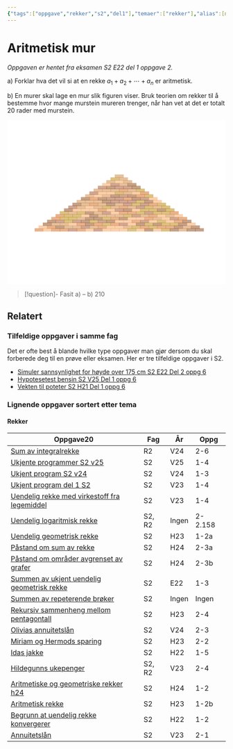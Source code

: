 ```yaml
---
{"tags":["oppgave","rekker","s2","del1"],"temaer":["rekker"],"alias":[null],"del":1,"oppgave":2,"fag":"s2","eksamen":"e22","dg-publish":true,"title":"Aritmetisk mur","date":"2023-05-30","modified":"2023-06-01","permalink":"/aritmetisk-mur/","dgPassFrontmatter":true}
---
```



# Aritmetisk mur
<p><span><em>Oppgaven er hentet fra eksamen S2 E22 del 1 oppgave 2.</em></span></p>

a) Forklar hva det vil si at en rekke $a_{1}+a_{2}+\cdots+a_{n}$ er aritmetisk.

b) En murer skal lage en mur slik figuren viser. Bruk teorien om rekker til å bestemme hvor mange murstein mureren trenger, når han vet at det er totalt 20 rader med murstein.

<?xml version="1.0" encoding="utf-8" standalone="no"?><!DOCTYPE svg PUBLIC "-//W3C//DTD SVG 1.1//EN"  "http://www.w3.org/Graphics/SVG/1.1/DTD/svg11.dtd"><svg xmlns:xlink="http://www.w3.org/1999/xlink" width="460.8pt" height="345.6pt" viewBox="0 0 460.8 345.6" xmlns="http://www.w3.org/2000/svg" version="1.1"> <metadata>  <rdf:RDF xmlns:dc="http://purl.org/dc/elements/1.1/" xmlns:cc="http://creativecommons.org/ns#" xmlns:rdf="http://www.w3.org/1999/02/22-rdf-syntax-ns#">   <cc:Work>    <dc:type rdf:resource="http://purl.org/dc/dcmitype/StillImage"/>    <dc:date>2023-06-01T18:32:23.222533</dc:date>    <dc:format>image/svg+xml</dc:format>    <dc:creator>     <cc:Agent>      <dc:title>Matplotlib v3.7.0.dev641+g768ff8450, https://matplotlib.org/</dc:title>     </cc:Agent>    </dc:creator>   </cc:Work>  </rdf:RDF> </metadata> <defs>  <style type="text/css">*{stroke-linejoin: round; stroke-linecap: butt}</style> </defs> <g id="figure_1">  <g id="patch_1">   <path d="M 0 345.6 L 460.8 345.6 L 460.8 0 L 0 0 z" style="fill: #ffffff"/>  </g>  <g id="axes_1">   <g id="patch_2">    <path d="M 57.6 234.048 L 75.456 234.048 L 75.456 228.096 L 57.6 228.096 z" clip-path="url(#pe69242caf2)" style="fill: #d2691e; opacity: 0.5; stroke: #d2691e; stroke-linejoin: miter"/>   </g>   <g id="patch_3">    <path d="M 75.456 234.048 L 93.312 234.048 L 93.312 228.096 L 75.456 228.096 z" clip-path="url(#pe69242caf2)" style="fill: #f4a460; opacity: 0.5; stroke: #f4a460; stroke-linejoin: miter"/>   </g>   <g id="patch_4">    <path d="M 93.312 234.048 L 111.168 234.048 L 111.168 228.096 L 93.312 228.096 z" clip-path="url(#pe69242caf2)" style="fill: #d2691e; opacity: 0.5; stroke: #d2691e; stroke-linejoin: miter"/>   </g>   <g id="patch_5">    <path d="M 111.168 234.048 L 129.024 234.048 L 129.024 228.096 L 111.168 228.096 z" clip-path="url(#pe69242caf2)" style="fill: #d2691e; opacity: 0.5; stroke: #d2691e; stroke-linejoin: miter"/>   </g>   <g id="patch_6">    <path d="M 129.024 234.048 L 146.88 234.048 L 146.88 228.096 L 129.024 228.096 z" clip-path="url(#pe69242caf2)" style="fill: #a0522d; opacity: 0.5; stroke: #a0522d; stroke-linejoin: miter"/>   </g>   <g id="patch_7">    <path d="M 146.88 234.048 L 164.736 234.048 L 164.736 228.096 L 146.88 228.096 z" clip-path="url(#pe69242caf2)" style="fill: #d2691e; opacity: 0.5; stroke: #d2691e; stroke-linejoin: miter"/>   </g>   <g id="patch_8">    <path d="M 164.736 234.048 L 182.592 234.048 L 182.592 228.096 L 164.736 228.096 z" clip-path="url(#pe69242caf2)" style="fill: #f4a460; opacity: 0.5; stroke: #f4a460; stroke-linejoin: miter"/>   </g>   <g id="patch_9">    <path d="M 182.592 234.048 L 200.448 234.048 L 200.448 228.096 L 182.592 228.096 z" clip-path="url(#pe69242caf2)" style="fill: #a0522d; opacity: 0.5; stroke: #a0522d; stroke-linejoin: miter"/>   </g>   <g id="patch_10">    <path d="M 200.448 234.048 L 218.304 234.048 L 218.304 228.096 L 200.448 228.096 z" clip-path="url(#pe69242caf2)" style="fill: #f4a460; opacity: 0.5; stroke: #f4a460; stroke-linejoin: miter"/>   </g>   <g id="patch_11">    <path d="M 218.304 234.048 L 236.16 234.048 L 236.16 228.096 L 218.304 228.096 z" clip-path="url(#pe69242caf2)" style="fill: #f4a460; opacity: 0.5; stroke: #f4a460; stroke-linejoin: miter"/>   </g>   <g id="patch_12">    <path d="M 236.16 234.048 L 254.016 234.048 L 254.016 228.096 L 236.16 228.096 z" clip-path="url(#pe69242caf2)" style="fill: #f4a460; opacity: 0.5; stroke: #f4a460; stroke-linejoin: miter"/>   </g>   <g id="patch_13">    <path d="M 254.016 234.048 L 271.872 234.048 L 271.872 228.096 L 254.016 228.096 z" clip-path="url(#pe69242caf2)" style="fill: #b8860b; opacity: 0.5; stroke: #b8860b; stroke-linejoin: miter"/>   </g>   <g id="patch_14">    <path d="M 271.872 234.048 L 289.728 234.048 L 289.728 228.096 L 271.872 228.096 z" clip-path="url(#pe69242caf2)" style="fill: #f4a460; opacity: 0.5; stroke: #f4a460; stroke-linejoin: miter"/>   </g>   <g id="patch_15">    <path d="M 289.728 234.048 L 307.584 234.048 L 307.584 228.096 L 289.728 228.096 z" clip-path="url(#pe69242caf2)" style="fill: #8b4513; opacity: 0.5; stroke: #8b4513; stroke-linejoin: miter"/>   </g>   <g id="patch_16">    <path d="M 307.584 234.048 L 325.44 234.048 L 325.44 228.096 L 307.584 228.096 z" clip-path="url(#pe69242caf2)" style="fill: #f4a460; opacity: 0.5; stroke: #f4a460; stroke-linejoin: miter"/>   </g>   <g id="patch_17">    <path d="M 325.44 234.048 L 343.296 234.048 L 343.296 228.096 L 325.44 228.096 z" clip-path="url(#pe69242caf2)" style="fill: #b8860b; opacity: 0.5; stroke: #b8860b; stroke-linejoin: miter"/>   </g>   <g id="patch_18">    <path d="M 343.296 234.048 L 361.152 234.048 L 361.152 228.096 L 343.296 228.096 z" clip-path="url(#pe69242caf2)" style="fill: #8b4513; opacity: 0.5; stroke: #8b4513; stroke-linejoin: miter"/>   </g>   <g id="patch_19">    <path d="M 361.152 234.048 L 379.008 234.048 L 379.008 228.096 L 361.152 228.096 z" clip-path="url(#pe69242caf2)" style="fill: #cd853f; opacity: 0.5; stroke: #cd853f; stroke-linejoin: miter"/>   </g>   <g id="patch_20">    <path d="M 379.008 234.048 L 396.864 234.048 L 396.864 228.096 L 379.008 228.096 z" clip-path="url(#pe69242caf2)" style="fill: #8b4513; opacity: 0.5; stroke: #8b4513; stroke-linejoin: miter"/>   </g>   <g id="patch_21">    <path d="M 396.864 234.048 L 414.72 234.048 L 414.72 228.096 L 396.864 228.096 z" clip-path="url(#pe69242caf2)" style="fill: #8b4513; opacity: 0.5; stroke: #8b4513; stroke-linejoin: miter"/>   </g>   <g id="patch_22">    <path d="M 66.528 228.096 L 84.384 228.096 L 84.384 222.144 L 66.528 222.144 z" clip-path="url(#pe69242caf2)" style="fill: #f4a460; opacity: 0.5; stroke: #f4a460; stroke-linejoin: miter"/>   </g>   <g id="patch_23">    <path d="M 84.384 228.096 L 102.24 228.096 L 102.24 222.144 L 84.384 222.144 z" clip-path="url(#pe69242caf2)" style="fill: #d2691e; opacity: 0.5; stroke: #d2691e; stroke-linejoin: miter"/>   </g>   <g id="patch_24">    <path d="M 102.24 228.096 L 120.096 228.096 L 120.096 222.144 L 102.24 222.144 z" clip-path="url(#pe69242caf2)" style="fill: #8b4513; opacity: 0.5; stroke: #8b4513; stroke-linejoin: miter"/>   </g>   <g id="patch_25">    <path d="M 120.096 228.096 L 137.952 228.096 L 137.952 222.144 L 120.096 222.144 z" clip-path="url(#pe69242caf2)" style="fill: #cd853f; opacity: 0.5; stroke: #cd853f; stroke-linejoin: miter"/>   </g>   <g id="patch_26">    <path d="M 137.952 228.096 L 155.808 228.096 L 155.808 222.144 L 137.952 222.144 z" clip-path="url(#pe69242caf2)" style="fill: #cd853f; opacity: 0.5; stroke: #cd853f; stroke-linejoin: miter"/>   </g>   <g id="patch_27">    <path d="M 155.808 228.096 L 173.664 228.096 L 173.664 222.144 L 155.808 222.144 z" clip-path="url(#pe69242caf2)" style="fill: #a0522d; opacity: 0.5; stroke: #a0522d; stroke-linejoin: miter"/>   </g>   <g id="patch_28">    <path d="M 173.664 228.096 L 191.52 228.096 L 191.52 222.144 L 173.664 222.144 z" clip-path="url(#pe69242caf2)" style="fill: #cd853f; opacity: 0.5; stroke: #cd853f; stroke-linejoin: miter"/>   </g>   <g id="patch_29">    <path d="M 191.52 228.096 L 209.376 228.096 L 209.376 222.144 L 191.52 222.144 z" clip-path="url(#pe69242caf2)" style="fill: #d2691e; opacity: 0.5; stroke: #d2691e; stroke-linejoin: miter"/>   </g>   <g id="patch_30">    <path d="M 209.376 228.096 L 227.232 228.096 L 227.232 222.144 L 209.376 222.144 z" clip-path="url(#pe69242caf2)" style="fill: #f4a460; opacity: 0.5; stroke: #f4a460; stroke-linejoin: miter"/>   </g>   <g id="patch_31">    <path d="M 227.232 228.096 L 245.088 228.096 L 245.088 222.144 L 227.232 222.144 z" clip-path="url(#pe69242caf2)" style="fill: #f4a460; opacity: 0.5; stroke: #f4a460; stroke-linejoin: miter"/>   </g>   <g id="patch_32">    <path d="M 245.088 228.096 L 262.944 228.096 L 262.944 222.144 L 245.088 222.144 z" clip-path="url(#pe69242caf2)" style="fill: #cd853f; opacity: 0.5; stroke: #cd853f; stroke-linejoin: miter"/>   </g>   <g id="patch_33">    <path d="M 262.944 228.096 L 280.8 228.096 L 280.8 222.144 L 262.944 222.144 z" clip-path="url(#pe69242caf2)" style="fill: #b8860b; opacity: 0.5; stroke: #b8860b; stroke-linejoin: miter"/>   </g>   <g id="patch_34">    <path d="M 280.8 228.096 L 298.656 228.096 L 298.656 222.144 L 280.8 222.144 z" clip-path="url(#pe69242caf2)" style="fill: #d2691e; opacity: 0.5; stroke: #d2691e; stroke-linejoin: miter"/>   </g>   <g id="patch_35">    <path d="M 298.656 228.096 L 316.512 228.096 L 316.512 222.144 L 298.656 222.144 z" clip-path="url(#pe69242caf2)" style="fill: #b8860b; opacity: 0.5; stroke: #b8860b; stroke-linejoin: miter"/>   </g>   <g id="patch_36">    <path d="M 316.512 228.096 L 334.368 228.096 L 334.368 222.144 L 316.512 222.144 z" clip-path="url(#pe69242caf2)" style="fill: #d2691e; opacity: 0.5; stroke: #d2691e; stroke-linejoin: miter"/>   </g>   <g id="patch_37">    <path d="M 334.368 228.096 L 352.224 228.096 L 352.224 222.144 L 334.368 222.144 z" clip-path="url(#pe69242caf2)" style="fill: #d2691e; opacity: 0.5; stroke: #d2691e; stroke-linejoin: miter"/>   </g>   <g id="patch_38">    <path d="M 352.224 228.096 L 370.08 228.096 L 370.08 222.144 L 352.224 222.144 z" clip-path="url(#pe69242caf2)" style="fill: #8b4513; opacity: 0.5; stroke: #8b4513; stroke-linejoin: miter"/>   </g>   <g id="patch_39">    <path d="M 370.08 228.096 L 387.936 228.096 L 387.936 222.144 L 370.08 222.144 z" clip-path="url(#pe69242caf2)" style="fill: #cd853f; opacity: 0.5; stroke: #cd853f; stroke-linejoin: miter"/>   </g>   <g id="patch_40">    <path d="M 387.936 228.096 L 405.792 228.096 L 405.792 222.144 L 387.936 222.144 z" clip-path="url(#pe69242caf2)" style="fill: #8b4513; opacity: 0.5; stroke: #8b4513; stroke-linejoin: miter"/>   </g>   <g id="patch_41">    <path d="M 75.456 222.144 L 93.312 222.144 L 93.312 216.192 L 75.456 216.192 z" clip-path="url(#pe69242caf2)" style="fill: #8b4513; opacity: 0.5; stroke: #8b4513; stroke-linejoin: miter"/>   </g>   <g id="patch_42">    <path d="M 93.312 222.144 L 111.168 222.144 L 111.168 216.192 L 93.312 216.192 z" clip-path="url(#pe69242caf2)" style="fill: #cd853f; opacity: 0.5; stroke: #cd853f; stroke-linejoin: miter"/>   </g>   <g id="patch_43">    <path d="M 111.168 222.144 L 129.024 222.144 L 129.024 216.192 L 111.168 216.192 z" clip-path="url(#pe69242caf2)" style="fill: #cd853f; opacity: 0.5; stroke: #cd853f; stroke-linejoin: miter"/>   </g>   <g id="patch_44">    <path d="M 129.024 222.144 L 146.88 222.144 L 146.88 216.192 L 129.024 216.192 z" clip-path="url(#pe69242caf2)" style="fill: #f4a460; opacity: 0.5; stroke: #f4a460; stroke-linejoin: miter"/>   </g>   <g id="patch_45">    <path d="M 146.88 222.144 L 164.736 222.144 L 164.736 216.192 L 146.88 216.192 z" clip-path="url(#pe69242caf2)" style="fill: #d2691e; opacity: 0.5; stroke: #d2691e; stroke-linejoin: miter"/>   </g>   <g id="patch_46">    <path d="M 164.736 222.144 L 182.592 222.144 L 182.592 216.192 L 164.736 216.192 z" clip-path="url(#pe69242caf2)" style="fill: #8b4513; opacity: 0.5; stroke: #8b4513; stroke-linejoin: miter"/>   </g>   <g id="patch_47">    <path d="M 182.592 222.144 L 200.448 222.144 L 200.448 216.192 L 182.592 216.192 z" clip-path="url(#pe69242caf2)" style="fill: #d2691e; opacity: 0.5; stroke: #d2691e; stroke-linejoin: miter"/>   </g>   <g id="patch_48">    <path d="M 200.448 222.144 L 218.304 222.144 L 218.304 216.192 L 200.448 216.192 z" clip-path="url(#pe69242caf2)" style="fill: #b8860b; opacity: 0.5; stroke: #b8860b; stroke-linejoin: miter"/>   </g>   <g id="patch_49">    <path d="M 218.304 222.144 L 236.16 222.144 L 236.16 216.192 L 218.304 216.192 z" clip-path="url(#pe69242caf2)" style="fill: #d2691e; opacity: 0.5; stroke: #d2691e; stroke-linejoin: miter"/>   </g>   <g id="patch_50">    <path d="M 236.16 222.144 L 254.016 222.144 L 254.016 216.192 L 236.16 216.192 z" clip-path="url(#pe69242caf2)" style="fill: #a0522d; opacity: 0.5; stroke: #a0522d; stroke-linejoin: miter"/>   </g>   <g id="patch_51">    <path d="M 254.016 222.144 L 271.872 222.144 L 271.872 216.192 L 254.016 216.192 z" clip-path="url(#pe69242caf2)" style="fill: #f4a460; opacity: 0.5; stroke: #f4a460; stroke-linejoin: miter"/>   </g>   <g id="patch_52">    <path d="M 271.872 222.144 L 289.728 222.144 L 289.728 216.192 L 271.872 216.192 z" clip-path="url(#pe69242caf2)" style="fill: #8b4513; opacity: 0.5; stroke: #8b4513; stroke-linejoin: miter"/>   </g>   <g id="patch_53">    <path d="M 289.728 222.144 L 307.584 222.144 L 307.584 216.192 L 289.728 216.192 z" clip-path="url(#pe69242caf2)" style="fill: #b8860b; opacity: 0.5; stroke: #b8860b; stroke-linejoin: miter"/>   </g>   <g id="patch_54">    <path d="M 307.584 222.144 L 325.44 222.144 L 325.44 216.192 L 307.584 216.192 z" clip-path="url(#pe69242caf2)" style="fill: #8b4513; opacity: 0.5; stroke: #8b4513; stroke-linejoin: miter"/>   </g>   <g id="patch_55">    <path d="M 325.44 222.144 L 343.296 222.144 L 343.296 216.192 L 325.44 216.192 z" clip-path="url(#pe69242caf2)" style="fill: #b8860b; opacity: 0.5; stroke: #b8860b; stroke-linejoin: miter"/>   </g>   <g id="patch_56">    <path d="M 343.296 222.144 L 361.152 222.144 L 361.152 216.192 L 343.296 216.192 z" clip-path="url(#pe69242caf2)" style="fill: #b8860b; opacity: 0.5; stroke: #b8860b; stroke-linejoin: miter"/>   </g>   <g id="patch_57">    <path d="M 361.152 222.144 L 379.008 222.144 L 379.008 216.192 L 361.152 216.192 z" clip-path="url(#pe69242caf2)" style="fill: #8b4513; opacity: 0.5; stroke: #8b4513; stroke-linejoin: miter"/>   </g>   <g id="patch_58">    <path d="M 379.008 222.144 L 396.864 222.144 L 396.864 216.192 L 379.008 216.192 z" clip-path="url(#pe69242caf2)" style="fill: #f4a460; opacity: 0.5; stroke: #f4a460; stroke-linejoin: miter"/>   </g>   <g id="patch_59">    <path d="M 84.384 216.192 L 102.24 216.192 L 102.24 210.24 L 84.384 210.24 z" clip-path="url(#pe69242caf2)" style="fill: #8b4513; opacity: 0.5; stroke: #8b4513; stroke-linejoin: miter"/>   </g>   <g id="patch_60">    <path d="M 102.24 216.192 L 120.096 216.192 L 120.096 210.24 L 102.24 210.24 z" clip-path="url(#pe69242caf2)" style="fill: #a0522d; opacity: 0.5; stroke: #a0522d; stroke-linejoin: miter"/>   </g>   <g id="patch_61">    <path d="M 120.096 216.192 L 137.952 216.192 L 137.952 210.24 L 120.096 210.24 z" clip-path="url(#pe69242caf2)" style="fill: #b8860b; opacity: 0.5; stroke: #b8860b; stroke-linejoin: miter"/>   </g>   <g id="patch_62">    <path d="M 137.952 216.192 L 155.808 216.192 L 155.808 210.24 L 137.952 210.24 z" clip-path="url(#pe69242caf2)" style="fill: #a0522d; opacity: 0.5; stroke: #a0522d; stroke-linejoin: miter"/>   </g>   <g id="patch_63">    <path d="M 155.808 216.192 L 173.664 216.192 L 173.664 210.24 L 155.808 210.24 z" clip-path="url(#pe69242caf2)" style="fill: #8b4513; opacity: 0.5; stroke: #8b4513; stroke-linejoin: miter"/>   </g>   <g id="patch_64">    <path d="M 173.664 216.192 L 191.52 216.192 L 191.52 210.24 L 173.664 210.24 z" clip-path="url(#pe69242caf2)" style="fill: #b8860b; opacity: 0.5; stroke: #b8860b; stroke-linejoin: miter"/>   </g>   <g id="patch_65">    <path d="M 191.52 216.192 L 209.376 216.192 L 209.376 210.24 L 191.52 210.24 z" clip-path="url(#pe69242caf2)" style="fill: #a0522d; opacity: 0.5; stroke: #a0522d; stroke-linejoin: miter"/>   </g>   <g id="patch_66">    <path d="M 209.376 216.192 L 227.232 216.192 L 227.232 210.24 L 209.376 210.24 z" clip-path="url(#pe69242caf2)" style="fill: #8b4513; opacity: 0.5; stroke: #8b4513; stroke-linejoin: miter"/>   </g>   <g id="patch_67">    <path d="M 227.232 216.192 L 245.088 216.192 L 245.088 210.24 L 227.232 210.24 z" clip-path="url(#pe69242caf2)" style="fill: #f4a460; opacity: 0.5; stroke: #f4a460; stroke-linejoin: miter"/>   </g>   <g id="patch_68">    <path d="M 245.088 216.192 L 262.944 216.192 L 262.944 210.24 L 245.088 210.24 z" clip-path="url(#pe69242caf2)" style="fill: #f4a460; opacity: 0.5; stroke: #f4a460; stroke-linejoin: miter"/>   </g>   <g id="patch_69">    <path d="M 262.944 216.192 L 280.8 216.192 L 280.8 210.24 L 262.944 210.24 z" clip-path="url(#pe69242caf2)" style="fill: #d2691e; opacity: 0.5; stroke: #d2691e; stroke-linejoin: miter"/>   </g>   <g id="patch_70">    <path d="M 280.8 216.192 L 298.656 216.192 L 298.656 210.24 L 280.8 210.24 z" clip-path="url(#pe69242caf2)" style="fill: #a0522d; opacity: 0.5; stroke: #a0522d; stroke-linejoin: miter"/>   </g>   <g id="patch_71">    <path d="M 298.656 216.192 L 316.512 216.192 L 316.512 210.24 L 298.656 210.24 z" clip-path="url(#pe69242caf2)" style="fill: #f4a460; opacity: 0.5; stroke: #f4a460; stroke-linejoin: miter"/>   </g>   <g id="patch_72">    <path d="M 316.512 216.192 L 334.368 216.192 L 334.368 210.24 L 316.512 210.24 z" clip-path="url(#pe69242caf2)" style="fill: #b8860b; opacity: 0.5; stroke: #b8860b; stroke-linejoin: miter"/>   </g>   <g id="patch_73">    <path d="M 334.368 216.192 L 352.224 216.192 L 352.224 210.24 L 334.368 210.24 z" clip-path="url(#pe69242caf2)" style="fill: #f4a460; opacity: 0.5; stroke: #f4a460; stroke-linejoin: miter"/>   </g>   <g id="patch_74">    <path d="M 352.224 216.192 L 370.08 216.192 L 370.08 210.24 L 352.224 210.24 z" clip-path="url(#pe69242caf2)" style="fill: #d2691e; opacity: 0.5; stroke: #d2691e; stroke-linejoin: miter"/>   </g>   <g id="patch_75">    <path d="M 370.08 216.192 L 387.936 216.192 L 387.936 210.24 L 370.08 210.24 z" clip-path="url(#pe69242caf2)" style="fill: #8b4513; opacity: 0.5; stroke: #8b4513; stroke-linejoin: miter"/>   </g>   <g id="patch_76">    <path d="M 93.312 210.24 L 111.168 210.24 L 111.168 204.288 L 93.312 204.288 z" clip-path="url(#pe69242caf2)" style="fill: #d2691e; opacity: 0.5; stroke: #d2691e; stroke-linejoin: miter"/>   </g>   <g id="patch_77">    <path d="M 111.168 210.24 L 129.024 210.24 L 129.024 204.288 L 111.168 204.288 z" clip-path="url(#pe69242caf2)" style="fill: #b8860b; opacity: 0.5; stroke: #b8860b; stroke-linejoin: miter"/>   </g>   <g id="patch_78">    <path d="M 129.024 210.24 L 146.88 210.24 L 146.88 204.288 L 129.024 204.288 z" clip-path="url(#pe69242caf2)" style="fill: #b8860b; opacity: 0.5; stroke: #b8860b; stroke-linejoin: miter"/>   </g>   <g id="patch_79">    <path d="M 146.88 210.24 L 164.736 210.24 L 164.736 204.288 L 146.88 204.288 z" clip-path="url(#pe69242caf2)" style="fill: #cd853f; opacity: 0.5; stroke: #cd853f; stroke-linejoin: miter"/>   </g>   <g id="patch_80">    <path d="M 164.736 210.24 L 182.592 210.24 L 182.592 204.288 L 164.736 204.288 z" clip-path="url(#pe69242caf2)" style="fill: #8b4513; opacity: 0.5; stroke: #8b4513; stroke-linejoin: miter"/>   </g>   <g id="patch_81">    <path d="M 182.592 210.24 L 200.448 210.24 L 200.448 204.288 L 182.592 204.288 z" clip-path="url(#pe69242caf2)" style="fill: #8b4513; opacity: 0.5; stroke: #8b4513; stroke-linejoin: miter"/>   </g>   <g id="patch_82">    <path d="M 200.448 210.24 L 218.304 210.24 L 218.304 204.288 L 200.448 204.288 z" clip-path="url(#pe69242caf2)" style="fill: #b8860b; opacity: 0.5; stroke: #b8860b; stroke-linejoin: miter"/>   </g>   <g id="patch_83">    <path d="M 218.304 210.24 L 236.16 210.24 L 236.16 204.288 L 218.304 204.288 z" clip-path="url(#pe69242caf2)" style="fill: #d2691e; opacity: 0.5; stroke: #d2691e; stroke-linejoin: miter"/>   </g>   <g id="patch_84">    <path d="M 236.16 210.24 L 254.016 210.24 L 254.016 204.288 L 236.16 204.288 z" clip-path="url(#pe69242caf2)" style="fill: #8b4513; opacity: 0.5; stroke: #8b4513; stroke-linejoin: miter"/>   </g>   <g id="patch_85">    <path d="M 254.016 210.24 L 271.872 210.24 L 271.872 204.288 L 254.016 204.288 z" clip-path="url(#pe69242caf2)" style="fill: #f4a460; opacity: 0.5; stroke: #f4a460; stroke-linejoin: miter"/>   </g>   <g id="patch_86">    <path d="M 271.872 210.24 L 289.728 210.24 L 289.728 204.288 L 271.872 204.288 z" clip-path="url(#pe69242caf2)" style="fill: #f4a460; opacity: 0.5; stroke: #f4a460; stroke-linejoin: miter"/>   </g>   <g id="patch_87">    <path d="M 289.728 210.24 L 307.584 210.24 L 307.584 204.288 L 289.728 204.288 z" clip-path="url(#pe69242caf2)" style="fill: #d2691e; opacity: 0.5; stroke: #d2691e; stroke-linejoin: miter"/>   </g>   <g id="patch_88">    <path d="M 307.584 210.24 L 325.44 210.24 L 325.44 204.288 L 307.584 204.288 z" clip-path="url(#pe69242caf2)" style="fill: #cd853f; opacity: 0.5; stroke: #cd853f; stroke-linejoin: miter"/>   </g>   <g id="patch_89">    <path d="M 325.44 210.24 L 343.296 210.24 L 343.296 204.288 L 325.44 204.288 z" clip-path="url(#pe69242caf2)" style="fill: #f4a460; opacity: 0.5; stroke: #f4a460; stroke-linejoin: miter"/>   </g>   <g id="patch_90">    <path d="M 343.296 210.24 L 361.152 210.24 L 361.152 204.288 L 343.296 204.288 z" clip-path="url(#pe69242caf2)" style="fill: #a0522d; opacity: 0.5; stroke: #a0522d; stroke-linejoin: miter"/>   </g>   <g id="patch_91">    <path d="M 361.152 210.24 L 379.008 210.24 L 379.008 204.288 L 361.152 204.288 z" clip-path="url(#pe69242caf2)" style="fill: #d2691e; opacity: 0.5; stroke: #d2691e; stroke-linejoin: miter"/>   </g>   <g id="patch_92">    <path d="M 102.24 204.288 L 120.096 204.288 L 120.096 198.336 L 102.24 198.336 z" clip-path="url(#pe69242caf2)" style="fill: #d2691e; opacity: 0.5; stroke: #d2691e; stroke-linejoin: miter"/>   </g>   <g id="patch_93">    <path d="M 120.096 204.288 L 137.952 204.288 L 137.952 198.336 L 120.096 198.336 z" clip-path="url(#pe69242caf2)" style="fill: #b8860b; opacity: 0.5; stroke: #b8860b; stroke-linejoin: miter"/>   </g>   <g id="patch_94">    <path d="M 137.952 204.288 L 155.808 204.288 L 155.808 198.336 L 137.952 198.336 z" clip-path="url(#pe69242caf2)" style="fill: #b8860b; opacity: 0.5; stroke: #b8860b; stroke-linejoin: miter"/>   </g>   <g id="patch_95">    <path d="M 155.808 204.288 L 173.664 204.288 L 173.664 198.336 L 155.808 198.336 z" clip-path="url(#pe69242caf2)" style="fill: #f4a460; opacity: 0.5; stroke: #f4a460; stroke-linejoin: miter"/>   </g>   <g id="patch_96">    <path d="M 173.664 204.288 L 191.52 204.288 L 191.52 198.336 L 173.664 198.336 z" clip-path="url(#pe69242caf2)" style="fill: #8b4513; opacity: 0.5; stroke: #8b4513; stroke-linejoin: miter"/>   </g>   <g id="patch_97">    <path d="M 191.52 204.288 L 209.376 204.288 L 209.376 198.336 L 191.52 198.336 z" clip-path="url(#pe69242caf2)" style="fill: #cd853f; opacity: 0.5; stroke: #cd853f; stroke-linejoin: miter"/>   </g>   <g id="patch_98">    <path d="M 209.376 204.288 L 227.232 204.288 L 227.232 198.336 L 209.376 198.336 z" clip-path="url(#pe69242caf2)" style="fill: #cd853f; opacity: 0.5; stroke: #cd853f; stroke-linejoin: miter"/>   </g>   <g id="patch_99">    <path d="M 227.232 204.288 L 245.088 204.288 L 245.088 198.336 L 227.232 198.336 z" clip-path="url(#pe69242caf2)" style="fill: #cd853f; opacity: 0.5; stroke: #cd853f; stroke-linejoin: miter"/>   </g>   <g id="patch_100">    <path d="M 245.088 204.288 L 262.944 204.288 L 262.944 198.336 L 245.088 198.336 z" clip-path="url(#pe69242caf2)" style="fill: #b8860b; opacity: 0.5; stroke: #b8860b; stroke-linejoin: miter"/>   </g>   <g id="patch_101">    <path d="M 262.944 204.288 L 280.8 204.288 L 280.8 198.336 L 262.944 198.336 z" clip-path="url(#pe69242caf2)" style="fill: #a0522d; opacity: 0.5; stroke: #a0522d; stroke-linejoin: miter"/>   </g>   <g id="patch_102">    <path d="M 280.8 204.288 L 298.656 204.288 L 298.656 198.336 L 280.8 198.336 z" clip-path="url(#pe69242caf2)" style="fill: #cd853f; opacity: 0.5; stroke: #cd853f; stroke-linejoin: miter"/>   </g>   <g id="patch_103">    <path d="M 298.656 204.288 L 316.512 204.288 L 316.512 198.336 L 298.656 198.336 z" clip-path="url(#pe69242caf2)" style="fill: #d2691e; opacity: 0.5; stroke: #d2691e; stroke-linejoin: miter"/>   </g>   <g id="patch_104">    <path d="M 316.512 204.288 L 334.368 204.288 L 334.368 198.336 L 316.512 198.336 z" clip-path="url(#pe69242caf2)" style="fill: #f4a460; opacity: 0.5; stroke: #f4a460; stroke-linejoin: miter"/>   </g>   <g id="patch_105">    <path d="M 334.368 204.288 L 352.224 204.288 L 352.224 198.336 L 334.368 198.336 z" clip-path="url(#pe69242caf2)" style="fill: #cd853f; opacity: 0.5; stroke: #cd853f; stroke-linejoin: miter"/>   </g>   <g id="patch_106">    <path d="M 352.224 204.288 L 370.08 204.288 L 370.08 198.336 L 352.224 198.336 z" clip-path="url(#pe69242caf2)" style="fill: #f4a460; opacity: 0.5; stroke: #f4a460; stroke-linejoin: miter"/>   </g>   <g id="patch_107">    <path d="M 111.168 198.336 L 129.024 198.336 L 129.024 192.384 L 111.168 192.384 z" clip-path="url(#pe69242caf2)" style="fill: #b8860b; opacity: 0.5; stroke: #b8860b; stroke-linejoin: miter"/>   </g>   <g id="patch_108">    <path d="M 129.024 198.336 L 146.88 198.336 L 146.88 192.384 L 129.024 192.384 z" clip-path="url(#pe69242caf2)" style="fill: #cd853f; opacity: 0.5; stroke: #cd853f; stroke-linejoin: miter"/>   </g>   <g id="patch_109">    <path d="M 146.88 198.336 L 164.736 198.336 L 164.736 192.384 L 146.88 192.384 z" clip-path="url(#pe69242caf2)" style="fill: #b8860b; opacity: 0.5; stroke: #b8860b; stroke-linejoin: miter"/>   </g>   <g id="patch_110">    <path d="M 164.736 198.336 L 182.592 198.336 L 182.592 192.384 L 164.736 192.384 z" clip-path="url(#pe69242caf2)" style="fill: #8b4513; opacity: 0.5; stroke: #8b4513; stroke-linejoin: miter"/>   </g>   <g id="patch_111">    <path d="M 182.592 198.336 L 200.448 198.336 L 200.448 192.384 L 182.592 192.384 z" clip-path="url(#pe69242caf2)" style="fill: #cd853f; opacity: 0.5; stroke: #cd853f; stroke-linejoin: miter"/>   </g>   <g id="patch_112">    <path d="M 200.448 198.336 L 218.304 198.336 L 218.304 192.384 L 200.448 192.384 z" clip-path="url(#pe69242caf2)" style="fill: #a0522d; opacity: 0.5; stroke: #a0522d; stroke-linejoin: miter"/>   </g>   <g id="patch_113">    <path d="M 218.304 198.336 L 236.16 198.336 L 236.16 192.384 L 218.304 192.384 z" clip-path="url(#pe69242caf2)" style="fill: #f4a460; opacity: 0.5; stroke: #f4a460; stroke-linejoin: miter"/>   </g>   <g id="patch_114">    <path d="M 236.16 198.336 L 254.016 198.336 L 254.016 192.384 L 236.16 192.384 z" clip-path="url(#pe69242caf2)" style="fill: #d2691e; opacity: 0.5; stroke: #d2691e; stroke-linejoin: miter"/>   </g>   <g id="patch_115">    <path d="M 254.016 198.336 L 271.872 198.336 L 271.872 192.384 L 254.016 192.384 z" clip-path="url(#pe69242caf2)" style="fill: #d2691e; opacity: 0.5; stroke: #d2691e; stroke-linejoin: miter"/>   </g>   <g id="patch_116">    <path d="M 271.872 198.336 L 289.728 198.336 L 289.728 192.384 L 271.872 192.384 z" clip-path="url(#pe69242caf2)" style="fill: #b8860b; opacity: 0.5; stroke: #b8860b; stroke-linejoin: miter"/>   </g>   <g id="patch_117">    <path d="M 289.728 198.336 L 307.584 198.336 L 307.584 192.384 L 289.728 192.384 z" clip-path="url(#pe69242caf2)" style="fill: #a0522d; opacity: 0.5; stroke: #a0522d; stroke-linejoin: miter"/>   </g>   <g id="patch_118">    <path d="M 307.584 198.336 L 325.44 198.336 L 325.44 192.384 L 307.584 192.384 z" clip-path="url(#pe69242caf2)" style="fill: #b8860b; opacity: 0.5; stroke: #b8860b; stroke-linejoin: miter"/>   </g>   <g id="patch_119">    <path d="M 325.44 198.336 L 343.296 198.336 L 343.296 192.384 L 325.44 192.384 z" clip-path="url(#pe69242caf2)" style="fill: #b8860b; opacity: 0.5; stroke: #b8860b; stroke-linejoin: miter"/>   </g>   <g id="patch_120">    <path d="M 343.296 198.336 L 361.152 198.336 L 361.152 192.384 L 343.296 192.384 z" clip-path="url(#pe69242caf2)" style="fill: #d2691e; opacity: 0.5; stroke: #d2691e; stroke-linejoin: miter"/>   </g>   <g id="patch_121">    <path d="M 120.096 192.384 L 137.952 192.384 L 137.952 186.432 L 120.096 186.432 z" clip-path="url(#pe69242caf2)" style="fill: #8b4513; opacity: 0.5; stroke: #8b4513; stroke-linejoin: miter"/>   </g>   <g id="patch_122">    <path d="M 137.952 192.384 L 155.808 192.384 L 155.808 186.432 L 137.952 186.432 z" clip-path="url(#pe69242caf2)" style="fill: #f4a460; opacity: 0.5; stroke: #f4a460; stroke-linejoin: miter"/>   </g>   <g id="patch_123">    <path d="M 155.808 192.384 L 173.664 192.384 L 173.664 186.432 L 155.808 186.432 z" clip-path="url(#pe69242caf2)" style="fill: #f4a460; opacity: 0.5; stroke: #f4a460; stroke-linejoin: miter"/>   </g>   <g id="patch_124">    <path d="M 173.664 192.384 L 191.52 192.384 L 191.52 186.432 L 173.664 186.432 z" clip-path="url(#pe69242caf2)" style="fill: #f4a460; opacity: 0.5; stroke: #f4a460; stroke-linejoin: miter"/>   </g>   <g id="patch_125">    <path d="M 191.52 192.384 L 209.376 192.384 L 209.376 186.432 L 191.52 186.432 z" clip-path="url(#pe69242caf2)" style="fill: #d2691e; opacity: 0.5; stroke: #d2691e; stroke-linejoin: miter"/>   </g>   <g id="patch_126">    <path d="M 209.376 192.384 L 227.232 192.384 L 227.232 186.432 L 209.376 186.432 z" clip-path="url(#pe69242caf2)" style="fill: #f4a460; opacity: 0.5; stroke: #f4a460; stroke-linejoin: miter"/>   </g>   <g id="patch_127">    <path d="M 227.232 192.384 L 245.088 192.384 L 245.088 186.432 L 227.232 186.432 z" clip-path="url(#pe69242caf2)" style="fill: #a0522d; opacity: 0.5; stroke: #a0522d; stroke-linejoin: miter"/>   </g>   <g id="patch_128">    <path d="M 245.088 192.384 L 262.944 192.384 L 262.944 186.432 L 245.088 186.432 z" clip-path="url(#pe69242caf2)" style="fill: #8b4513; opacity: 0.5; stroke: #8b4513; stroke-linejoin: miter"/>   </g>   <g id="patch_129">    <path d="M 262.944 192.384 L 280.8 192.384 L 280.8 186.432 L 262.944 186.432 z" clip-path="url(#pe69242caf2)" style="fill: #f4a460; opacity: 0.5; stroke: #f4a460; stroke-linejoin: miter"/>   </g>   <g id="patch_130">    <path d="M 280.8 192.384 L 298.656 192.384 L 298.656 186.432 L 280.8 186.432 z" clip-path="url(#pe69242caf2)" style="fill: #b8860b; opacity: 0.5; stroke: #b8860b; stroke-linejoin: miter"/>   </g>   <g id="patch_131">    <path d="M 298.656 192.384 L 316.512 192.384 L 316.512 186.432 L 298.656 186.432 z" clip-path="url(#pe69242caf2)" style="fill: #b8860b; opacity: 0.5; stroke: #b8860b; stroke-linejoin: miter"/>   </g>   <g id="patch_132">    <path d="M 316.512 192.384 L 334.368 192.384 L 334.368 186.432 L 316.512 186.432 z" clip-path="url(#pe69242caf2)" style="fill: #8b4513; opacity: 0.5; stroke: #8b4513; stroke-linejoin: miter"/>   </g>   <g id="patch_133">    <path d="M 334.368 192.384 L 352.224 192.384 L 352.224 186.432 L 334.368 186.432 z" clip-path="url(#pe69242caf2)" style="fill: #b8860b; opacity: 0.5; stroke: #b8860b; stroke-linejoin: miter"/>   </g>   <g id="patch_134">    <path d="M 129.024 186.432 L 146.88 186.432 L 146.88 180.48 L 129.024 180.48 z" clip-path="url(#pe69242caf2)" style="fill: #a0522d; opacity: 0.5; stroke: #a0522d; stroke-linejoin: miter"/>   </g>   <g id="patch_135">    <path d="M 146.88 186.432 L 164.736 186.432 L 164.736 180.48 L 146.88 180.48 z" clip-path="url(#pe69242caf2)" style="fill: #cd853f; opacity: 0.5; stroke: #cd853f; stroke-linejoin: miter"/>   </g>   <g id="patch_136">    <path d="M 164.736 186.432 L 182.592 186.432 L 182.592 180.48 L 164.736 180.48 z" clip-path="url(#pe69242caf2)" style="fill: #f4a460; opacity: 0.5; stroke: #f4a460; stroke-linejoin: miter"/>   </g>   <g id="patch_137">    <path d="M 182.592 186.432 L 200.448 186.432 L 200.448 180.48 L 182.592 180.48 z" clip-path="url(#pe69242caf2)" style="fill: #cd853f; opacity: 0.5; stroke: #cd853f; stroke-linejoin: miter"/>   </g>   <g id="patch_138">    <path d="M 200.448 186.432 L 218.304 186.432 L 218.304 180.48 L 200.448 180.48 z" clip-path="url(#pe69242caf2)" style="fill: #b8860b; opacity: 0.5; stroke: #b8860b; stroke-linejoin: miter"/>   </g>   <g id="patch_139">    <path d="M 218.304 186.432 L 236.16 186.432 L 236.16 180.48 L 218.304 180.48 z" clip-path="url(#pe69242caf2)" style="fill: #cd853f; opacity: 0.5; stroke: #cd853f; stroke-linejoin: miter"/>   </g>   <g id="patch_140">    <path d="M 236.16 186.432 L 254.016 186.432 L 254.016 180.48 L 236.16 180.48 z" clip-path="url(#pe69242caf2)" style="fill: #d2691e; opacity: 0.5; stroke: #d2691e; stroke-linejoin: miter"/>   </g>   <g id="patch_141">    <path d="M 254.016 186.432 L 271.872 186.432 L 271.872 180.48 L 254.016 180.48 z" clip-path="url(#pe69242caf2)" style="fill: #cd853f; opacity: 0.5; stroke: #cd853f; stroke-linejoin: miter"/>   </g>   <g id="patch_142">    <path d="M 271.872 186.432 L 289.728 186.432 L 289.728 180.48 L 271.872 180.48 z" clip-path="url(#pe69242caf2)" style="fill: #a0522d; opacity: 0.5; stroke: #a0522d; stroke-linejoin: miter"/>   </g>   <g id="patch_143">    <path d="M 289.728 186.432 L 307.584 186.432 L 307.584 180.48 L 289.728 180.48 z" clip-path="url(#pe69242caf2)" style="fill: #b8860b; opacity: 0.5; stroke: #b8860b; stroke-linejoin: miter"/>   </g>   <g id="patch_144">    <path d="M 307.584 186.432 L 325.44 186.432 L 325.44 180.48 L 307.584 180.48 z" clip-path="url(#pe69242caf2)" style="fill: #cd853f; opacity: 0.5; stroke: #cd853f; stroke-linejoin: miter"/>   </g>   <g id="patch_145">    <path d="M 325.44 186.432 L 343.296 186.432 L 343.296 180.48 L 325.44 180.48 z" clip-path="url(#pe69242caf2)" style="fill: #b8860b; opacity: 0.5; stroke: #b8860b; stroke-linejoin: miter"/>   </g>   <g id="patch_146">    <path d="M 137.952 180.48 L 155.808 180.48 L 155.808 174.528 L 137.952 174.528 z" clip-path="url(#pe69242caf2)" style="fill: #8b4513; opacity: 0.5; stroke: #8b4513; stroke-linejoin: miter"/>   </g>   <g id="patch_147">    <path d="M 155.808 180.48 L 173.664 180.48 L 173.664 174.528 L 155.808 174.528 z" clip-path="url(#pe69242caf2)" style="fill: #cd853f; opacity: 0.5; stroke: #cd853f; stroke-linejoin: miter"/>   </g>   <g id="patch_148">    <path d="M 173.664 180.48 L 191.52 180.48 L 191.52 174.528 L 173.664 174.528 z" clip-path="url(#pe69242caf2)" style="fill: #d2691e; opacity: 0.5; stroke: #d2691e; stroke-linejoin: miter"/>   </g>   <g id="patch_149">    <path d="M 191.52 180.48 L 209.376 180.48 L 209.376 174.528 L 191.52 174.528 z" clip-path="url(#pe69242caf2)" style="fill: #cd853f; opacity: 0.5; stroke: #cd853f; stroke-linejoin: miter"/>   </g>   <g id="patch_150">    <path d="M 209.376 180.48 L 227.232 180.48 L 227.232 174.528 L 209.376 174.528 z" clip-path="url(#pe69242caf2)" style="fill: #8b4513; opacity: 0.5; stroke: #8b4513; stroke-linejoin: miter"/>   </g>   <g id="patch_151">    <path d="M 227.232 180.48 L 245.088 180.48 L 245.088 174.528 L 227.232 174.528 z" clip-path="url(#pe69242caf2)" style="fill: #cd853f; opacity: 0.5; stroke: #cd853f; stroke-linejoin: miter"/>   </g>   <g id="patch_152">    <path d="M 245.088 180.48 L 262.944 180.48 L 262.944 174.528 L 245.088 174.528 z" clip-path="url(#pe69242caf2)" style="fill: #a0522d; opacity: 0.5; stroke: #a0522d; stroke-linejoin: miter"/>   </g>   <g id="patch_153">    <path d="M 262.944 180.48 L 280.8 180.48 L 280.8 174.528 L 262.944 174.528 z" clip-path="url(#pe69242caf2)" style="fill: #b8860b; opacity: 0.5; stroke: #b8860b; stroke-linejoin: miter"/>   </g>   <g id="patch_154">    <path d="M 280.8 180.48 L 298.656 180.48 L 298.656 174.528 L 280.8 174.528 z" clip-path="url(#pe69242caf2)" style="fill: #a0522d; opacity: 0.5; stroke: #a0522d; stroke-linejoin: miter"/>   </g>   <g id="patch_155">    <path d="M 298.656 180.48 L 316.512 180.48 L 316.512 174.528 L 298.656 174.528 z" clip-path="url(#pe69242caf2)" style="fill: #d2691e; opacity: 0.5; stroke: #d2691e; stroke-linejoin: miter"/>   </g>   <g id="patch_156">    <path d="M 316.512 180.48 L 334.368 180.48 L 334.368 174.528 L 316.512 174.528 z" clip-path="url(#pe69242caf2)" style="fill: #b8860b; opacity: 0.5; stroke: #b8860b; stroke-linejoin: miter"/>   </g>   <g id="patch_157">    <path d="M 146.88 174.528 L 164.736 174.528 L 164.736 168.576 L 146.88 168.576 z" clip-path="url(#pe69242caf2)" style="fill: #cd853f; opacity: 0.5; stroke: #cd853f; stroke-linejoin: miter"/>   </g>   <g id="patch_158">    <path d="M 164.736 174.528 L 182.592 174.528 L 182.592 168.576 L 164.736 168.576 z" clip-path="url(#pe69242caf2)" style="fill: #cd853f; opacity: 0.5; stroke: #cd853f; stroke-linejoin: miter"/>   </g>   <g id="patch_159">    <path d="M 182.592 174.528 L 200.448 174.528 L 200.448 168.576 L 182.592 168.576 z" clip-path="url(#pe69242caf2)" style="fill: #cd853f; opacity: 0.5; stroke: #cd853f; stroke-linejoin: miter"/>   </g>   <g id="patch_160">    <path d="M 200.448 174.528 L 218.304 174.528 L 218.304 168.576 L 200.448 168.576 z" clip-path="url(#pe69242caf2)" style="fill: #8b4513; opacity: 0.5; stroke: #8b4513; stroke-linejoin: miter"/>   </g>   <g id="patch_161">    <path d="M 218.304 174.528 L 236.16 174.528 L 236.16 168.576 L 218.304 168.576 z" clip-path="url(#pe69242caf2)" style="fill: #a0522d; opacity: 0.5; stroke: #a0522d; stroke-linejoin: miter"/>   </g>   <g id="patch_162">    <path d="M 236.16 174.528 L 254.016 174.528 L 254.016 168.576 L 236.16 168.576 z" clip-path="url(#pe69242caf2)" style="fill: #a0522d; opacity: 0.5; stroke: #a0522d; stroke-linejoin: miter"/>   </g>   <g id="patch_163">    <path d="M 254.016 174.528 L 271.872 174.528 L 271.872 168.576 L 254.016 168.576 z" clip-path="url(#pe69242caf2)" style="fill: #a0522d; opacity: 0.5; stroke: #a0522d; stroke-linejoin: miter"/>   </g>   <g id="patch_164">    <path d="M 271.872 174.528 L 289.728 174.528 L 289.728 168.576 L 271.872 168.576 z" clip-path="url(#pe69242caf2)" style="fill: #b8860b; opacity: 0.5; stroke: #b8860b; stroke-linejoin: miter"/>   </g>   <g id="patch_165">    <path d="M 289.728 174.528 L 307.584 174.528 L 307.584 168.576 L 289.728 168.576 z" clip-path="url(#pe69242caf2)" style="fill: #8b4513; opacity: 0.5; stroke: #8b4513; stroke-linejoin: miter"/>   </g>   <g id="patch_166">    <path d="M 307.584 174.528 L 325.44 174.528 L 325.44 168.576 L 307.584 168.576 z" clip-path="url(#pe69242caf2)" style="fill: #f4a460; opacity: 0.5; stroke: #f4a460; stroke-linejoin: miter"/>   </g>   <g id="patch_167">    <path d="M 155.808 168.576 L 173.664 168.576 L 173.664 162.624 L 155.808 162.624 z" clip-path="url(#pe69242caf2)" style="fill: #8b4513; opacity: 0.5; stroke: #8b4513; stroke-linejoin: miter"/>   </g>   <g id="patch_168">    <path d="M 173.664 168.576 L 191.52 168.576 L 191.52 162.624 L 173.664 162.624 z" clip-path="url(#pe69242caf2)" style="fill: #d2691e; opacity: 0.5; stroke: #d2691e; stroke-linejoin: miter"/>   </g>   <g id="patch_169">    <path d="M 191.52 168.576 L 209.376 168.576 L 209.376 162.624 L 191.52 162.624 z" clip-path="url(#pe69242caf2)" style="fill: #8b4513; opacity: 0.5; stroke: #8b4513; stroke-linejoin: miter"/>   </g>   <g id="patch_170">    <path d="M 209.376 168.576 L 227.232 168.576 L 227.232 162.624 L 209.376 162.624 z" clip-path="url(#pe69242caf2)" style="fill: #a0522d; opacity: 0.5; stroke: #a0522d; stroke-linejoin: miter"/>   </g>   <g id="patch_171">    <path d="M 227.232 168.576 L 245.088 168.576 L 245.088 162.624 L 227.232 162.624 z" clip-path="url(#pe69242caf2)" style="fill: #a0522d; opacity: 0.5; stroke: #a0522d; stroke-linejoin: miter"/>   </g>   <g id="patch_172">    <path d="M 245.088 168.576 L 262.944 168.576 L 262.944 162.624 L 245.088 162.624 z" clip-path="url(#pe69242caf2)" style="fill: #d2691e; opacity: 0.5; stroke: #d2691e; stroke-linejoin: miter"/>   </g>   <g id="patch_173">    <path d="M 262.944 168.576 L 280.8 168.576 L 280.8 162.624 L 262.944 162.624 z" clip-path="url(#pe69242caf2)" style="fill: #8b4513; opacity: 0.5; stroke: #8b4513; stroke-linejoin: miter"/>   </g>   <g id="patch_174">    <path d="M 280.8 168.576 L 298.656 168.576 L 298.656 162.624 L 280.8 162.624 z" clip-path="url(#pe69242caf2)" style="fill: #a0522d; opacity: 0.5; stroke: #a0522d; stroke-linejoin: miter"/>   </g>   <g id="patch_175">    <path d="M 298.656 168.576 L 316.512 168.576 L 316.512 162.624 L 298.656 162.624 z" clip-path="url(#pe69242caf2)" style="fill: #f4a460; opacity: 0.5; stroke: #f4a460; stroke-linejoin: miter"/>   </g>   <g id="patch_176">    <path d="M 164.736 162.624 L 182.592 162.624 L 182.592 156.672 L 164.736 156.672 z" clip-path="url(#pe69242caf2)" style="fill: #cd853f; opacity: 0.5; stroke: #cd853f; stroke-linejoin: miter"/>   </g>   <g id="patch_177">    <path d="M 182.592 162.624 L 200.448 162.624 L 200.448 156.672 L 182.592 156.672 z" clip-path="url(#pe69242caf2)" style="fill: #f4a460; opacity: 0.5; stroke: #f4a460; stroke-linejoin: miter"/>   </g>   <g id="patch_178">    <path d="M 200.448 162.624 L 218.304 162.624 L 218.304 156.672 L 200.448 156.672 z" clip-path="url(#pe69242caf2)" style="fill: #cd853f; opacity: 0.5; stroke: #cd853f; stroke-linejoin: miter"/>   </g>   <g id="patch_179">    <path d="M 218.304 162.624 L 236.16 162.624 L 236.16 156.672 L 218.304 156.672 z" clip-path="url(#pe69242caf2)" style="fill: #8b4513; opacity: 0.5; stroke: #8b4513; stroke-linejoin: miter"/>   </g>   <g id="patch_180">    <path d="M 236.16 162.624 L 254.016 162.624 L 254.016 156.672 L 236.16 156.672 z" clip-path="url(#pe69242caf2)" style="fill: #a0522d; opacity: 0.5; stroke: #a0522d; stroke-linejoin: miter"/>   </g>   <g id="patch_181">    <path d="M 254.016 162.624 L 271.872 162.624 L 271.872 156.672 L 254.016 156.672 z" clip-path="url(#pe69242caf2)" style="fill: #8b4513; opacity: 0.5; stroke: #8b4513; stroke-linejoin: miter"/>   </g>   <g id="patch_182">    <path d="M 271.872 162.624 L 289.728 162.624 L 289.728 156.672 L 271.872 156.672 z" clip-path="url(#pe69242caf2)" style="fill: #d2691e; opacity: 0.5; stroke: #d2691e; stroke-linejoin: miter"/>   </g>   <g id="patch_183">    <path d="M 289.728 162.624 L 307.584 162.624 L 307.584 156.672 L 289.728 156.672 z" clip-path="url(#pe69242caf2)" style="fill: #b8860b; opacity: 0.5; stroke: #b8860b; stroke-linejoin: miter"/>   </g>   <g id="patch_184">    <path d="M 173.664 156.672 L 191.52 156.672 L 191.52 150.72 L 173.664 150.72 z" clip-path="url(#pe69242caf2)" style="fill: #a0522d; opacity: 0.5; stroke: #a0522d; stroke-linejoin: miter"/>   </g>   <g id="patch_185">    <path d="M 191.52 156.672 L 209.376 156.672 L 209.376 150.72 L 191.52 150.72 z" clip-path="url(#pe69242caf2)" style="fill: #f4a460; opacity: 0.5; stroke: #f4a460; stroke-linejoin: miter"/>   </g>   <g id="patch_186">    <path d="M 209.376 156.672 L 227.232 156.672 L 227.232 150.72 L 209.376 150.72 z" clip-path="url(#pe69242caf2)" style="fill: #f4a460; opacity: 0.5; stroke: #f4a460; stroke-linejoin: miter"/>   </g>   <g id="patch_187">    <path d="M 227.232 156.672 L 245.088 156.672 L 245.088 150.72 L 227.232 150.72 z" clip-path="url(#pe69242caf2)" style="fill: #b8860b; opacity: 0.5; stroke: #b8860b; stroke-linejoin: miter"/>   </g>   <g id="patch_188">    <path d="M 245.088 156.672 L 262.944 156.672 L 262.944 150.72 L 245.088 150.72 z" clip-path="url(#pe69242caf2)" style="fill: #cd853f; opacity: 0.5; stroke: #cd853f; stroke-linejoin: miter"/>   </g>   <g id="patch_189">    <path d="M 262.944 156.672 L 280.8 156.672 L 280.8 150.72 L 262.944 150.72 z" clip-path="url(#pe69242caf2)" style="fill: #f4a460; opacity: 0.5; stroke: #f4a460; stroke-linejoin: miter"/>   </g>   <g id="patch_190">    <path d="M 280.8 156.672 L 298.656 156.672 L 298.656 150.72 L 280.8 150.72 z" clip-path="url(#pe69242caf2)" style="fill: #d2691e; opacity: 0.5; stroke: #d2691e; stroke-linejoin: miter"/>   </g>   <g id="patch_191">    <path d="M 182.592 150.72 L 200.448 150.72 L 200.448 144.768 L 182.592 144.768 z" clip-path="url(#pe69242caf2)" style="fill: #cd853f; opacity: 0.5; stroke: #cd853f; stroke-linejoin: miter"/>   </g>   <g id="patch_192">    <path d="M 200.448 150.72 L 218.304 150.72 L 218.304 144.768 L 200.448 144.768 z" clip-path="url(#pe69242caf2)" style="fill: #cd853f; opacity: 0.5; stroke: #cd853f; stroke-linejoin: miter"/>   </g>   <g id="patch_193">    <path d="M 218.304 150.72 L 236.16 150.72 L 236.16 144.768 L 218.304 144.768 z" clip-path="url(#pe69242caf2)" style="fill: #cd853f; opacity: 0.5; stroke: #cd853f; stroke-linejoin: miter"/>   </g>   <g id="patch_194">    <path d="M 236.16 150.72 L 254.016 150.72 L 254.016 144.768 L 236.16 144.768 z" clip-path="url(#pe69242caf2)" style="fill: #d2691e; opacity: 0.5; stroke: #d2691e; stroke-linejoin: miter"/>   </g>   <g id="patch_195">    <path d="M 254.016 150.72 L 271.872 150.72 L 271.872 144.768 L 254.016 144.768 z" clip-path="url(#pe69242caf2)" style="fill: #cd853f; opacity: 0.5; stroke: #cd853f; stroke-linejoin: miter"/>   </g>   <g id="patch_196">    <path d="M 271.872 150.72 L 289.728 150.72 L 289.728 144.768 L 271.872 144.768 z" clip-path="url(#pe69242caf2)" style="fill: #b8860b; opacity: 0.5; stroke: #b8860b; stroke-linejoin: miter"/>   </g>   <g id="patch_197">    <path d="M 191.52 144.768 L 209.376 144.768 L 209.376 138.816 L 191.52 138.816 z" clip-path="url(#pe69242caf2)" style="fill: #a0522d; opacity: 0.5; stroke: #a0522d; stroke-linejoin: miter"/>   </g>   <g id="patch_198">    <path d="M 209.376 144.768 L 227.232 144.768 L 227.232 138.816 L 209.376 138.816 z" clip-path="url(#pe69242caf2)" style="fill: #8b4513; opacity: 0.5; stroke: #8b4513; stroke-linejoin: miter"/>   </g>   <g id="patch_199">    <path d="M 227.232 144.768 L 245.088 144.768 L 245.088 138.816 L 227.232 138.816 z" clip-path="url(#pe69242caf2)" style="fill: #a0522d; opacity: 0.5; stroke: #a0522d; stroke-linejoin: miter"/>   </g>   <g id="patch_200">    <path d="M 245.088 144.768 L 262.944 144.768 L 262.944 138.816 L 245.088 138.816 z" clip-path="url(#pe69242caf2)" style="fill: #a0522d; opacity: 0.5; stroke: #a0522d; stroke-linejoin: miter"/>   </g>   <g id="patch_201">    <path d="M 262.944 144.768 L 280.8 144.768 L 280.8 138.816 L 262.944 138.816 z" clip-path="url(#pe69242caf2)" style="fill: #8b4513; opacity: 0.5; stroke: #8b4513; stroke-linejoin: miter"/>   </g>   <g id="patch_202">    <path d="M 200.448 138.816 L 218.304 138.816 L 218.304 132.864 L 200.448 132.864 z" clip-path="url(#pe69242caf2)" style="fill: #f4a460; opacity: 0.5; stroke: #f4a460; stroke-linejoin: miter"/>   </g>   <g id="patch_203">    <path d="M 218.304 138.816 L 236.16 138.816 L 236.16 132.864 L 218.304 132.864 z" clip-path="url(#pe69242caf2)" style="fill: #a0522d; opacity: 0.5; stroke: #a0522d; stroke-linejoin: miter"/>   </g>   <g id="patch_204">    <path d="M 236.16 138.816 L 254.016 138.816 L 254.016 132.864 L 236.16 132.864 z" clip-path="url(#pe69242caf2)" style="fill: #cd853f; opacity: 0.5; stroke: #cd853f; stroke-linejoin: miter"/>   </g>   <g id="patch_205">    <path d="M 254.016 138.816 L 271.872 138.816 L 271.872 132.864 L 254.016 132.864 z" clip-path="url(#pe69242caf2)" style="fill: #8b4513; opacity: 0.5; stroke: #8b4513; stroke-linejoin: miter"/>   </g>   <g id="patch_206">    <path d="M 209.376 132.864 L 227.232 132.864 L 227.232 126.912 L 209.376 126.912 z" clip-path="url(#pe69242caf2)" style="fill: #cd853f; opacity: 0.5; stroke: #cd853f; stroke-linejoin: miter"/>   </g>   <g id="patch_207">    <path d="M 227.232 132.864 L 245.088 132.864 L 245.088 126.912 L 227.232 126.912 z" clip-path="url(#pe69242caf2)" style="fill: #f4a460; opacity: 0.5; stroke: #f4a460; stroke-linejoin: miter"/>   </g>   <g id="patch_208">    <path d="M 245.088 132.864 L 262.944 132.864 L 262.944 126.912 L 245.088 126.912 z" clip-path="url(#pe69242caf2)" style="fill: #cd853f; opacity: 0.5; stroke: #cd853f; stroke-linejoin: miter"/>   </g>   <g id="patch_209">    <path d="M 218.304 126.912 L 236.16 126.912 L 236.16 120.96 L 218.304 120.96 z" clip-path="url(#pe69242caf2)" style="fill: #b8860b; opacity: 0.5; stroke: #b8860b; stroke-linejoin: miter"/>   </g>   <g id="patch_210">    <path d="M 236.16 126.912 L 254.016 126.912 L 254.016 120.96 L 236.16 120.96 z" clip-path="url(#pe69242caf2)" style="fill: #cd853f; opacity: 0.5; stroke: #cd853f; stroke-linejoin: miter"/>   </g>   <g id="patch_211">    <path d="M 227.232 120.96 L 245.088 120.96 L 245.088 115.008 L 227.232 115.008 z" clip-path="url(#pe69242caf2)" style="fill: #cd853f; opacity: 0.5; stroke: #cd853f; stroke-linejoin: miter"/>   </g>  </g> </g> <defs>  <clipPath id="pe69242caf2">   <rect x="57.6" y="41.472" width="357.12" height="266.112"/>  </clipPath> </defs></svg>

>[!question]- Fasit
> a) –
> b) 210

## Relatert
<h3><span>Tilfeldige oppgaver i samme fag</span></h3><p><span>Det er ofte best å blande hvilke type oppgaver man gjør dersom du skal forberede deg til en prøve eller eksamen. Her er tre tilfeldige oppgaver i S2.</span></p><div><ul class="dataview list-view-ul"><li><span><a data-tooltip-position="top" aria-label="Simuler sannsynlighet for høyde over 175 cm.md" data-href="Simuler sannsynlighet for høyde over 175 cm.md" href="Simuler sannsynlighet for høyde over 175 cm.md" class="internal-link" target="_blank" rel="noopener nofollow">Simuler sannsynlighet for høyde over 175 cm S2 E22 Del 2 oppg 6</a></span></li><li><span><a data-tooltip-position="top" aria-label="Hypotesetest bensin.md" data-href="Hypotesetest bensin.md" href="Hypotesetest bensin.md" class="internal-link" target="_blank" rel="noopener nofollow">Hypotesetest bensin S2 V25 Del 1 oppg 6</a></span></li><li><span><a data-tooltip-position="top" aria-label="Vekten til poteter.md" data-href="Vekten til poteter.md" href="Vekten til poteter.md" class="internal-link" target="_blank" rel="noopener nofollow">Vekten til poteter S2 H21 Del 1 oppg 6</a></span></li></ul></div><h3><span>Lignende oppgaver sortert etter tema</span></h3><h4><span>Rekker</span></h4><div><table class="dataview table-view-table"><thead class="table-view-thead"><tr class="table-view-tr-header"><th class="table-view-th"><span>Oppgave</span><span class="dataview small-text">20</span></th><th class="table-view-th"><span>Fag</span></th><th class="table-view-th"><span>År</span></th><th class="table-view-th"><span>Oppg</span></th></tr></thead><tbody class="table-view-tbody"><tr><td><span><a data-tooltip-position="top" aria-label="Sum av integralrekke.md" data-href="Sum av integralrekke.md" href="Sum av integralrekke.md" class="internal-link" target="_blank" rel="noopener nofollow">Sum av integralrekke</a></span></td><td><span>R2</span></td><td><span>V24</span></td><td><span>2-6</span></td></tr><tr><td><span><a data-tooltip-position="top" aria-label="Ukjente programmer S2 v25.md" data-href="Ukjente programmer S2 v25.md" href="Ukjente programmer S2 v25.md" class="internal-link" target="_blank" rel="noopener nofollow">Ukjente programmer S2 v25</a></span></td><td><span>S2</span></td><td><span>V25</span></td><td><span>1-4</span></td></tr><tr><td><span><a data-tooltip-position="top" aria-label="Ukjent program S2 v24.md" data-href="Ukjent program S2 v24.md" href="Ukjent program S2 v24.md" class="internal-link" target="_blank" rel="noopener nofollow">Ukjent program S2 v24</a></span></td><td><span>S2</span></td><td><span>V24</span></td><td><span>1-3</span></td></tr><tr><td><span><a data-tooltip-position="top" aria-label="Ukjent program del 1 S2.md" data-href="Ukjent program del 1 S2.md" href="Ukjent program del 1 S2.md" class="internal-link" target="_blank" rel="noopener nofollow">Ukjent program del 1 S2</a></span></td><td><span>S2</span></td><td><span>V23</span></td><td><span>1-4</span></td></tr><tr><td><span><a data-tooltip-position="top" aria-label="Uendelig rekke med virkestoff fra legemiddel.md" data-href="Uendelig rekke med virkestoff fra legemiddel.md" href="Uendelig rekke med virkestoff fra legemiddel.md" class="internal-link" target="_blank" rel="noopener nofollow">Uendelig rekke med virkestoff fra legemiddel</a></span></td><td><span>S2</span></td><td><span>V23</span></td><td><span>1-4</span></td></tr><tr><td><span><a data-tooltip-position="top" aria-label="Uendelig logaritmisk rekke.md" data-href="Uendelig logaritmisk rekke.md" href="Uendelig logaritmisk rekke.md" class="internal-link" target="_blank" rel="noopener nofollow">Uendelig logaritmisk rekke</a></span></td><td><span>S2, R2</span></td><td><span>Ingen</span></td><td><span>2-2.158</span></td></tr><tr><td><span><a data-tooltip-position="top" aria-label="Uendelig geometrisk rekke.md" data-href="Uendelig geometrisk rekke.md" href="Uendelig geometrisk rekke.md" class="internal-link" target="_blank" rel="noopener nofollow">Uendelig geometrisk rekke</a></span></td><td><span>S2</span></td><td><span>H23</span></td><td><span>1-2a</span></td></tr><tr><td><span><a data-tooltip-position="top" aria-label="Påstand om sum av rekke.md" data-href="Påstand om sum av rekke.md" href="Påstand om sum av rekke.md" class="internal-link" target="_blank" rel="noopener nofollow">Påstand om sum av rekke</a></span></td><td><span>S2</span></td><td><span>H24</span></td><td><span>2-3a</span></td></tr><tr><td><span><a data-tooltip-position="top" aria-label="Påstand om områder avgrenset av grafer.md" data-href="Påstand om områder avgrenset av grafer.md" href="Påstand om områder avgrenset av grafer.md" class="internal-link" target="_blank" rel="noopener nofollow">Påstand om områder avgrenset av grafer</a></span></td><td><span>S2</span></td><td><span>H24</span></td><td><span>2-3b</span></td></tr><tr><td><span><a data-tooltip-position="top" aria-label="Summen av ukjent uendelig geometrisk rekke.md" data-href="Summen av ukjent uendelig geometrisk rekke.md" href="Summen av ukjent uendelig geometrisk rekke.md" class="internal-link" target="_blank" rel="noopener nofollow">Summen av ukjent uendelig geometrisk rekke</a></span></td><td><span>S2</span></td><td><span>E22</span></td><td><span>1-3</span></td></tr><tr><td><span><a data-tooltip-position="top" aria-label="Summen av repeterende brøker.md" data-href="Summen av repeterende brøker.md" href="Summen av repeterende brøker.md" class="internal-link" target="_blank" rel="noopener nofollow">Summen av repeterende brøker</a></span></td><td><span>S2</span></td><td><span>Ingen</span></td><td><span>Ingen</span></td></tr><tr><td><span><a data-tooltip-position="top" aria-label="Rekursiv sammenheng mellom pentagontall.md" data-href="Rekursiv sammenheng mellom pentagontall.md" href="Rekursiv sammenheng mellom pentagontall.md" class="internal-link" target="_blank" rel="noopener nofollow">Rekursiv sammenheng mellom pentagontall</a></span></td><td><span>S2</span></td><td><span>H23</span></td><td><span>2-4</span></td></tr><tr><td><span><a data-tooltip-position="top" aria-label="Olivias annuitetslån.md" data-href="Olivias annuitetslån.md" href="Olivias annuitetslån.md" class="internal-link" target="_blank" rel="noopener nofollow">Olivias annuitetslån</a></span></td><td><span>S2</span></td><td><span>V24</span></td><td><span>2-3</span></td></tr><tr><td><span><a data-tooltip-position="top" aria-label="Miriam og Hermods sparing.md" data-href="Miriam og Hermods sparing.md" href="Miriam og Hermods sparing.md" class="internal-link" target="_blank" rel="noopener nofollow">Miriam og Hermods sparing</a></span></td><td><span>S2</span></td><td><span>H23</span></td><td><span>2-2</span></td></tr><tr><td><span><a data-tooltip-position="top" aria-label="Idas jakke.md" data-href="Idas jakke.md" href="Idas jakke.md" class="internal-link" target="_blank" rel="noopener nofollow">Idas jakke</a></span></td><td><span>S2</span></td><td><span>H22</span></td><td><span>1-5</span></td></tr><tr><td><span><a data-tooltip-position="top" aria-label="Hildegunns ukepenger.md" data-href="Hildegunns ukepenger.md" href="Hildegunns ukepenger.md" class="internal-link" target="_blank" rel="noopener nofollow">Hildegunns ukepenger</a></span></td><td><span>S2, R2</span></td><td><span>V23</span></td><td><span>2-4</span></td></tr><tr><td><span><a data-tooltip-position="top" aria-label="Aritmetiske og geometriske rekker h24.md" data-href="Aritmetiske og geometriske rekker h24.md" href="Aritmetiske og geometriske rekker h24.md" class="internal-link" target="_blank" rel="noopener nofollow">Aritmetiske og geometriske rekker h24</a></span></td><td><span>S2</span></td><td><span>H24</span></td><td><span>1-2</span></td></tr><tr><td><span><a data-tooltip-position="top" aria-label="Aritmetisk rekke.md" data-href="Aritmetisk rekke.md" href="Aritmetisk rekke.md" class="internal-link" target="_blank" rel="noopener nofollow">Aritmetisk rekke</a></span></td><td><span>S2</span></td><td><span>H23</span></td><td><span>1-2b</span></td></tr><tr><td><span><a data-tooltip-position="top" aria-label="Begrunn at uendelig rekke konvergerer.md" data-href="Begrunn at uendelig rekke konvergerer.md" href="Begrunn at uendelig rekke konvergerer.md" class="internal-link" target="_blank" rel="noopener nofollow">Begrunn at uendelig rekke konvergerer</a></span></td><td><span>S2</span></td><td><span>H22</span></td><td><span>1-2</span></td></tr><tr><td><span><a data-tooltip-position="top" aria-label="Annuitetslån.md" data-href="Annuitetslån.md" href="Annuitetslån.md" class="internal-link" target="_blank" rel="noopener nofollow">Annuitetslån</a></span></td><td><span>S2</span></td><td><span>V23</span></td><td><span>2-1</span></td></tr></tbody></table></div>
